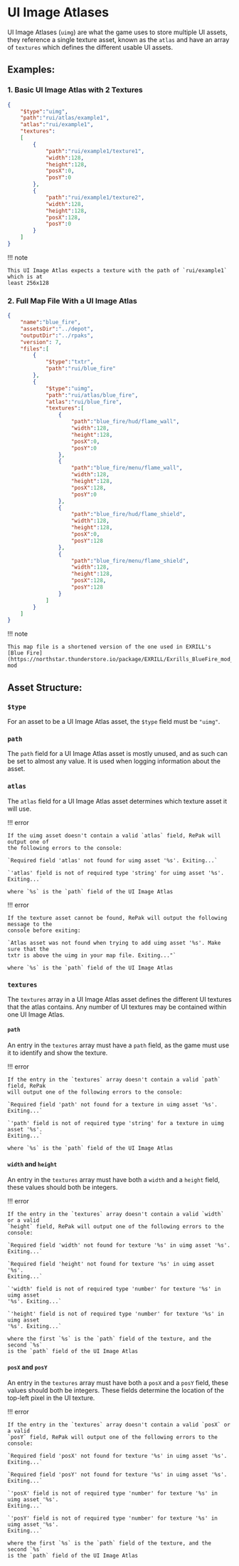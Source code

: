 # UI Image Atlases

UI Image Atlases (`uimg`) are what the game uses to store multiple UI assets, they
reference a single texture asset, known as the `atlas` and have an array of
`textures` which defines the different usable UI assets.

## Examples:

### 1. Basic UI Image Atlas with 2 Textures

```json
{
    "$type":"uimg",
    "path":"rui/atlas/example1",
    "atlas":"rui/example1",
    "textures":
    [
        {
            "path":"rui/example1/texture1",
            "width":128,
            "height":128,
            "posX":0,
            "posY":0
        },
        {
            "path":"rui/example1/texture2",
            "width":128,
            "height":128,
            "posX":128,
            "posY":0
        }
    ]
}
```

!!! note

    This UI Image Atlas expects a texture with the path of `rui/example1` which is at
    least 256x128

### 2. Full Map File With a UI Image Atlas

```json
{
    "name":"blue_fire",
    "assetsDir":"../depot",
    "outputDir":"../rpaks",
    "version": 7,
    "files":[
        {
            "$type":"txtr",
            "path":"rui/blue_fire"
        },
        {
            "$type":"uimg",
            "path":"rui/atlas/blue_fire",
            "atlas":"rui/blue_fire",
            "textures":[
                {
                    "path":"blue_fire/hud/flame_wall",
                    "width":128,
                    "height":128,
                    "posX":0,
                    "posY":0
                },
                {
                    "path":"blue_fire/menu/flame_wall",
                    "width":128,
                    "height":128,
                    "posX":128,
                    "posY":0
                },
                {
                    "path":"blue_fire/hud/flame_shield",
                    "width":128,
                    "height":128,
                    "posX":0,
                    "posY":128
                },
                {
                    "path":"blue_fire/menu/flame_shield",
                    "width":128,
                    "height":128,
                    "posX":128,
                    "posY":128
                }
            ]
        }
    ]
}
```

!!! note

    This map file is a shortened version of the one used in EXRILL's
    [Blue Fire](https://northstar.thunderstore.io/package/EXRILL/Exrills_BlueFire_mod_Beta/) mod

## Asset Structure:

### `$type`

For an asset to be a UI Image Atlas asset, the `$type` field must be `"uimg"`.

### `path`

The `path` field for a UI Image Atlas asset is mostly unused, and as such can be set
to almost any value. It is used when logging information about the asset.

### `atlas`

The `atlas` field for a UI Image Atlas asset determines which texture asset it will
use.

!!! error

    If the uimg asset doesn't contain a valid `atlas` field, RePak will output one of
    the following errors to the console:

    `Required field 'atlas' not found for uimg asset '%s'. Exiting...`

    `'atlas' field is not of required type 'string' for uimg asset '%s'. Exiting...`

    where `%s` is the `path` field of the UI Image Atlas

!!! error

    If the texture asset cannot be found, RePak will output the following message to the
    console before exiting:

    `Atlas asset was not found when trying to add uimg asset '%s'. Make sure that the
    txtr is above the uimg in your map file. Exiting..."`

    where `%s` is the `path` field of the UI Image Atlas

### `textures`

The `textures` array in a UI Image Atlas asset defines the different UI textures that
the atlas contains. Any number of UI textures may be contained within one UI Image
Atlas.

#### `path`

An entry in the `textures` array must have a `path` field, as the game must use it
to identify and show the texture.

!!! error

    If the entry in the `textures` array doesn't contain a valid `path` field, RePak
    will output one of the following errors to the console:

    `Required field 'path' not found for a texture in uimg asset '%s'. Exiting...`

    `'path' field is not of required type 'string' for a texture in uimg asset '%s'.
    Exiting...`

    where `%s` is the `path` field of the UI Image Atlas

#### `width` and `height`

An entry in the `textures` array must have both a `width` and a `height` field,
these values should both be integers.

!!! error

    If the entry in the `textures` array doesn't contain a valid `width` or a valid
    `height` field, RePak will output one of the following errors to the console:

    `Required field 'width' not found for texture '%s' in uimg asset '%s'. Exiting...`

    `Required field 'height' not found for texture '%s' in uimg asset '%s'.
    Exiting...`

    `'width' field is not of required type 'number' for texture '%s' in uimg asset
    '%s'. Exiting...`

    `'height' field is not of required type 'number' for texture '%s' in uimg asset
    '%s'. Exiting...`

    where the first `%s` is the `path` field of the texture, and the second `%s`
    is the `path` field of the UI Image Atlas

#### `posX` and `posY`

An entry in the `textures` array must have both a `posX` and a `posY` field, these
values should both be integers. These fields determine the location of the top-left
pixel in the UI texture.

!!! error

    If the entry in the `textures` array doesn't contain a valid `posX` or a valid
    `posY` field, RePak will output one of the following errors to the console:

    `Required field 'posX' not found for texture '%s' in uimg asset '%s'. Exiting...`

    `Required field 'posY' not found for texture '%s' in uimg asset '%s'. Exiting...`

    `'posX' field is not of required type 'number' for texture '%s' in uimg asset '%s'.
    Exiting...`

    `'posY' field is not of required type 'number' for texture '%s' in uimg asset '%s'.
    Exiting...`

    where the first `%s` is the `path` field of the texture, and the second `%s`
    is the `path` field of the UI Image Atlas
